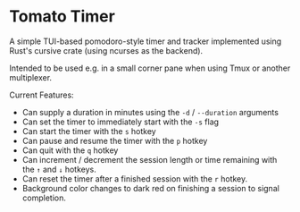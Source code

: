 # Tomato Timer

A simple TUI-based pomodoro-style timer and tracker implemented using Rust's cursive crate (using ncurses as the backend).

Intended to be used e.g. in a small corner pane when using Tmux or another multiplexer.

Current Features:

- Can supply a duration in minutes using the `-d` / `--duration` arguments
- Can set the timer to immediately start with the `-s` flag
- Can start the timer with the `s` hotkey
- Can pause and resume the timer with the `p` hotkey
- Can quit with the `q` hotkey
- Can increment / decrement the session length or time remaining with the `↑` and `↓` hotkeys.
- Can reset the timer after a finished session with the `r` hotkey.
- Background color changes to dark red on finishing a session to signal completion.

